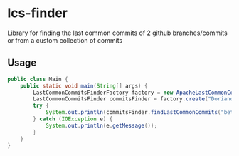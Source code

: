 # lcs-finder
Library for finding the last common commits of 2 github branches/commits or from a custom collection of commits

## Usage
```Java
public class Main {
    public static void main(String[] args) {
        LastCommonCommitsFinderFactory factory = new ApacheLastCommonCommitsFinderFactory();
        LastCommonCommitsFinder commitsFinder = factory.create("Doriandarko","o1-engineer", null);
        try {
            System.out.println(commitsFinder.findLastCommonCommits("better", "main"));
        } catch (IOException e) {
            System.out.println(e.getMessage());
        }
    }
}
```
